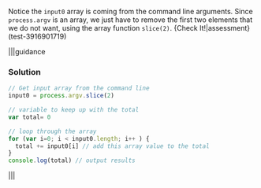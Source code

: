 Notice the `input0` array is coming from the command line arguments. Since `process.argv` is an array, we just have to remove the first two elements that we do not want, using the array function `slice(2)`.
{Check It!|assessment}(test-3916901719)

|||guidance
### Solution
```javascript
// Get input array from the command line
input0 = process.argv.slice(2)

// variable to keep up with the total 
var total= 0 

// loop through the array
for (var i=0; i < input0.length; i++ ) {
  total += input0[i] // add this array value to the total
}
console.log(total) // output results
```
|||